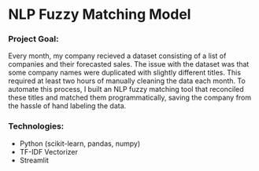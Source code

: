 # NLP Fuzzy Matching Model

### Project Goal:
Every month, my company recieved a dataset consisting of a list of companies and their forecasted sales. The issue with the dataset was that some company names were duplicated with slightly different titles. This required at least two hours of manually cleaning the data each month. To automate this process, I built an NLP fuzzy matching tool that reconciled these titles and matched them programmatically, saving the company from the hassle of hand labeling the data.

### Technologies:
- Python (scikit-learn, pandas, numpy)
- TF-IDF Vectorizer
- Streamlit

